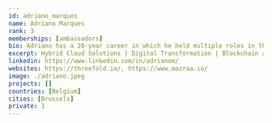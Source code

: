 ```yaml
---
id: adriano_marques
name: Adriano Marques
rank: 3
memberships: [ambassadors]
bio: Adriano has a 20-year career in which he held multiple roles in the Telecom/IT industry. He took part in IT projects across Brazil and Belgium, ranging from the start up of mobile service providers and business transformations. He helps customers get the best out of Enterprise Software solutions and navigate the trenches of emerging technologies such IoT and 5G. Tech-geek at heart, Adriano is an enthusiast of Blockchain technologies and sees it as an instrument that could help shape our world into a more decentralized society. When not working or thinking about technology, you will find Adriano enjoying time with his family or maybe rocking with his band on stage. I’m delighted to join ThreeFold as an ambassador and help share with the world our vision of how a neutral, scalable and accessible internet can also foster a more sustainable future. Edge computing will play a key role in a range of emerging applications, so there is enormous value to be created for consumers and businesses. I’m impressed by the team’s vision and their ability to put together the intricate pieces of this technology.
excerpt: Hybrid Cloud Solutions | Digital Transformation | Blockchain at IBM
linkedin: https://www.linkedin.com/in/adrianom/
websites: https://threefold.io/, https://www.mazraa.io/
image: ./adriano.jpeg
projects: []
countries: [Belgium]
cities: [Brussels]
private: 1
---
```


